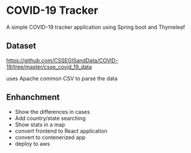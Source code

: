 # COVID-19 Tracker

A simple COVID-19 tracker application using Spring boot and Thymeleaf

## Dataset
https://github.com/CSSEGISandData/COVID-19/tree/master/csse_covid_19_data

uses Apache common CSV to parse the data

## Enhanchment
* Show the differences in cases
* Add country/state searching
* Show stats in a map
* convert frontend to React application
* convert to contenerized app
* deploy to aws